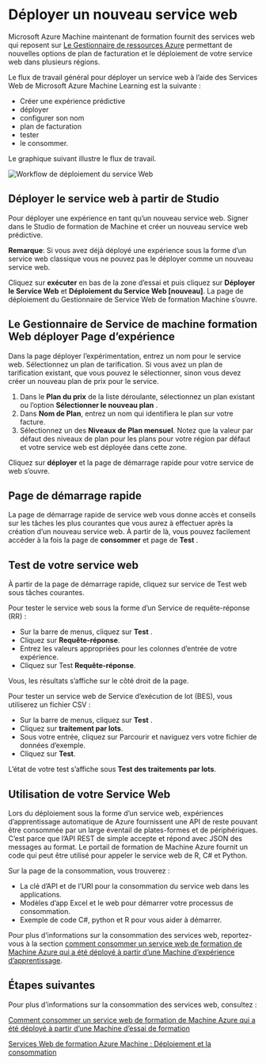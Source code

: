 <properties
   pageTitle="Déploiement d’un nouveau Service Web"
   description="Le flux de travail de déploiement d’un ARM en fonction de service web"
   services="machine-learning"
   documentationCenter=""
   authors="vDonGlover"
   manager="raymondl"
   editor=""/>

<tags
    ms.service="machine-learning"
    ms.workload="data-services"
    ms.tgt_pltfrm="na"
    ms.devlang="na"
    ms.topic="article"
    ms.date="10/04/2016"
    ms.author="v-donglo"/>

# <a name="deploy-a-new-web-service"></a>Déployer un nouveau service web

Microsoft Azure Machine maintenant de formation fournit des services web qui reposent sur [Le Gestionnaire de ressources Azure](../azure-resource-manager/resource-group-overview.md) permettant de nouvelles options de plan de facturation et le déploiement de votre service web dans plusieurs régions.

Le flux de travail général pour déployer un service web à l’aide des Services Web de Microsoft Azure Machine Learning est la suivante :

* Créer une expérience prédictive
* déployer
* configurer son nom
* plan de facturation
* tester
* le consommer.

Le graphique suivant illustre le flux de travail.

![Workflow de déploiement du service Web][1]
 
## <a name="deploy-web-service-from-studio"></a>Déployer le service web à partir de Studio 

Pour déployer une expérience en tant qu’un nouveau service web. Signer dans le Studio de formation de Machine et créer un nouveau service web prédictive. 

**Remarque**: Si vous avez déjà déployé une expérience sous la forme d’un service web classique vous ne pouvez pas le déployer comme un nouveau service web.
 
Cliquez sur **exécuter** en bas de la zone d’essai et puis cliquez sur **Déployer le Service Web** et **Déploiement du Service Web [nouveau]**. La page de déploiement du Gestionnaire de Service Web de formation Machine s’ouvre.

## <a name="machine-learning-web-service-manager-deploy-experiment-page"></a>Le Gestionnaire de Service de machine formation Web déployer Page d’expérience
Dans la page déployer l’expérimentation, entrez un nom pour le service web.
Sélectionnez un plan de tarification. Si vous avez un plan de tarification existant, que vous pouvez le sélectionner, sinon vous devez créer un nouveau plan de prix pour le service. 

1.  Dans le **Plan du prix** de la liste déroulante, sélectionnez un plan existant ou l’option **Sélectionner le nouveau plan** .
2.  Dans **Nom de Plan**, entrez un nom qui identifiera le plan sur votre facture.
3.  Sélectionnez un des **Niveaux de Plan mensuel**. Notez que la valeur par défaut des niveaux de plan pour les plans pour votre région par défaut et votre service web est déployée dans cette zone.

Cliquez sur **déployer** et la page de démarrage rapide pour votre service de web s’ouvre.

## <a name="quickstart-page"></a>Page de démarrage rapide
La page de démarrage rapide de service web vous donne accès et conseils sur les tâches les plus courantes que vous aurez à effectuer après la création d’un nouveau service web. À partir de là, vous pouvez facilement accéder à la fois la page de **consommer** et page de **Test** .

## <a name="testing-your-web-service"></a>Test de votre service web

À partir de la page de démarrage rapide, cliquez sur service de Test web sous tâches courantes.   

Pour tester le service web sous la forme d’un Service de requête-réponse (RR) :

* Sur la barre de menus, cliquez sur **Test** .
* Cliquez sur **Requête-réponse**.
* Entrez les valeurs appropriées pour les colonnes d’entrée de votre expérience.
* Cliquez sur Test **Requête-réponse**.

Vous, les résultats s’affiche sur le côté droit de la page.

Pour tester un service web de Service d’exécution de lot (BES), vous utiliserez un fichier CSV :

* Sur la barre de menus, cliquez sur **Test** .
* Cliquez sur **traitement par lots**.
* Sous votre entrée, cliquez sur Parcourir et naviguez vers votre fichier de données d’exemple.
* Cliquez sur **Test**.

L’état de votre test s’affiche sous **Test des traitements par lots**.

## <a name="consuming-your-web-service"></a>Utilisation de votre Service Web

Lors du déploiement sous la forme d’un service web, expériences d’apprentissage automatique de Azure fournissent une API de reste pouvant être consommée par un large éventail de plates-formes et de périphériques. C’est parce que l’API REST de simple accepte et répond avec JSON des messages au format. Le portail de formation de Machine Azure fournit un code qui peut être utilisé pour appeler le service web de R, C# et Python.
 
Sur la page de la consommation, vous trouverez :

* La clé d’API et de l’URI pour la consommation du service web dans les applications.
* Modèles d’app Excel et le web pour démarrer votre processus de consommation.
* Exemple de code C#, python et R pour vous aider à démarrer.

Pour plus d’informations sur la consommation des services web, reportez-vous à la section [comment consommer un service web de formation de Machine Azure qui a été déployé à partir d’une Machine d’expérience d’apprentissage](machine-learning-consume-web-services.md).

## <a name="next-steps"></a>Étapes suivantes

Pour plus d’informations sur la consommation des services web, consultez :

[Comment consommer un service web de formation de Machine Azure qui a été déployé à partir d’une Machine d’essai de formation](machine-learning-consume-web-services.md)

[Services Web de formation Azure Machine : Déploiement et la consommation](machine-learning-deploy-consume-web-service-guide.md)

<!--Image references-->
[1]: ./media/machine-learning-webservice-deploy-a-web-service/armdeploymentworkflow.png


<!--links-->
